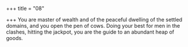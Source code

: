+++
title = "08"

+++
You are master of wealth and of the peaceful dwelling of the settled  domains, and you open the pen of cows.
Doing your best for men in the clashes, hitting the jackpot, you are the  guide to an abundant heap of goods.